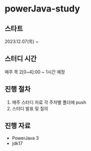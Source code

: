 # powerJava-study

## 스타트
2023.12.07(목) ~ 

## 스터디 시간
매주 목 2[0~4]:00 ~ 1시간 예정

## 진행 절차
1. 매주 스터디 자료 각 주차별 폴더에 push
2. 스터디 발표 및 질의

## 진행 자료
- PowerJava 3
- jdk17
